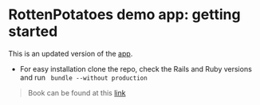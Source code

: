 # RottenPotatoes demo app: getting started

This is an updated version of the [app](https://github.com/saasbook/rottenpotatoes-rails-intro).

- For easy installation clone the repo, check the Rails and Ruby versions and run ``` bundle --without production```

> Book can be found at this [link](https://www.amazon.com/Engineering-Software-Service-Approach-Computing-ebook/dp/B00CCEHNUM/ref=sr_1_2?crid=MQZPIONQGNR9&keywords=engineering+software+as+a+service&qid=1567177800&s=gateway&sprefix=engenieering+soft%2Caps%2C167&sr=8-2)